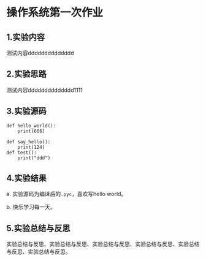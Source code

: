 # 操作系统第一次作业

## 1.实验内容

测试内容dddddddddddddd

## 2.实验思路

测试内容dddddddddddddd1111

## 3.实验源码

```
def hello_world():
	print(666)
	
def say_hello():
	print(124)
def test():
	print("ddd")
```

## 4.实验结果

a. 实验源码为编译后的`.pyc`，喜欢写hello world。

b. 快乐学习每一天。

## 5.实验总结与反思

实验总结与反思、实验总结与反思、实验总结与反思、实验总结与反思、实验总结与反思、实验总结与反思。

